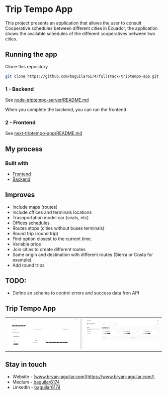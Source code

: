 # Trip Tempo App

This project presents an application that allows the user to consult Cooperative schedules between different cities in Ecuador, the application shows the available schedules of the different cooperatives between two cities.

## Running the app

Clone this repository

```bash
git clone https://github.com/baguilar6174/fullstack-triptempo-app.git
```

### 1 - Backend

See [node-triptempo-server/README.md](./node-triptempo-server/README.md)

When you complete the backend, you can run the frontend

### 2 - Frontend

See [next-triptempo-app/README.md](./next-triptempo-app/README.md)

## My process

### Built with

- [Frontend](./next-triptempo-app/README.md)
- [Backend](./node-triptempo-server/README.md)

## Improves

- Include maps (routes)
- Include offices and terminals locations
- Trasnportation model car (seats, etc)
- Offices schedules
- Routes stops (cities without buses terminals)
- Round trip (round trip)
- Find option closest to the current time.
- Variable price
- Join cities to create different routes
- Same origin and destination with different routes (Sierra or Costa for example)
- Add round trips

## TODO:

- Define an schema to control errors and success data fron API

## Trip Tempo App

<table>
  <tr>
    <td align="center" valign="center"><img src="./media/1.png" width="100%"></td>
    <td align="center" valign="center"><img src="./media/2.png" width="100%"></td>
  </tr>
</table>

## Stay in touch

- Website - [www.bryan-aguilar.com](https://www.bryan-aguilar.com/)
- Medium - [baguilar6174](https://baguilar6174.medium.com/)
- LinkedIn - [baguilar6174](https://www.linkedin.com/in/baguilar6174)
